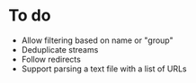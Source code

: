 # To do

- Allow filtering based on name or "group"
- Deduplicate streams
- Follow redirects
- Support parsing a text file with a list of URLs
